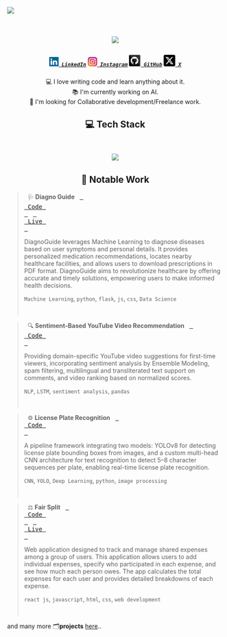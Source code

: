 

![](https://api.visitorbadge.io/api/VisitorHit?user=Anil951&repo=github-visitors-badge&countColor=%black)



<h1 align="center">
  <a href="https://git.io/typing-svg">
   <img src="https://readme-typing-svg.herokuapp.com/?lines=Hello,+There!+👋;This+is+Anil+Kumar+Borige....;Nice+to+meet+you!&center=true&size=25">
  </a>
</h1>

<h5 align="center">
  <code><a href="https://www.linkedin.com/in/anilkumarborige/" title="LinkedIn Profile"><img width="22" src="github_images/linkedin.svg"> LinkedIn</a></code>
  <code><a href="https://www.instagram.com/thisis__anil/" title="Instagram Profile"><img width="22" src="github_images/instagram.svg"> Instagram</a></code>
  <code><a href="https://github.com/Anil951/" title="Github Profile" ><img width="27" src="github_images/github.svg"> GitHub</a></code>
  <code><a href="https://x.com/anilkumarborige" title="X Profile" ><img width="27" src="github_images/twitter.svg"> X</a></code>
</h5>

<p align="center" justify-content>
  💻 I love writing code and learn anything about it.
  <br>
  📚 I'm currently working on AI.
  <br>
  🤝 I'm looking for Collaborative development/Freelance work.
<!--   <br>
  📊 Ask me about data science and DSA.
  <br>
  😄 Fun Fact : The first computer “bug" was an actual real-life bug -->
</p>





<h2 align="center">💻 Tech Stack</h2>
<br>
<p align="center">
  <a href="https://skillicons.dev">
    <img src="https://skillicons.dev/icons?i=c,java,py,html,css,js,react,mongodb,mysql,supabase,flask,git,github" />
<!--     <imp src="https://img.shields.io/badge/TensorFlow-FF6F00?style=for-the-badge&logo=tensorflow&logoColor=white" />
    <imp src="https://img.shields.io/badge/PyTorch-EE4C2C?style=for-the-badge&logo=pytorch&logoColor=white" />
    <imp src="https://img.shields.io/badge/Keras-FF0000?style=for-the-badge&logo=keras&logoColor=white" />
    <imp src="https://img.shields.io/badge/TensorFlow-FF6F00?style=for-the-badge&logo=tensorflow&logoColor=white" /> -->
  </a>
</p>
<!-- <p align="center">
  <code><img title="C" height="25" src="github_images/c.svg"></code>
  <code><img title="Python" height="25" src="github_images/python-original.svg"></code>
  <code><img title="Java" height="25" src="github_images/java-original.svg"></code>
  <code><img title="HTML5" height="25" src="github_images/html5.svg"></code>
  <code><img title="CSS" height="25" src="github_images/css.svg"></code>
  <code><img title="Javascript" height="25" src="github_images/javascript.svg"></code>
  <code><img title="React" height="25" src="github_images/react-original.svg"></code>
  <code><img title="MySQL" height="25" src="github_images/mysql.svg"></code>
  <code><img title="Flask" height="25" src="github_images/flask.png"></code>
</p> -->



<h2 align="center">📁 Notable Work</h2>


> &nbsp;
> 🩺 **Diagno Guide**  &nbsp;  <a href="https://github.com/Anil951/diagno-guide"><kbd> <br> Code <br> </kbd></a>  &nbsp; <a href="https://diagnoguide.onrender.com/"><kbd> <br> Live <br> </kbd></a>
>
> DiagnoGuide leverages Machine Learning to diagnose diseases based on user symptoms and personal details. It provides personalized medication recommendations, locates nearby healthcare facilities, and allows users to download prescriptions in PDF format. DiagnoGuide aims to revolutionize healthcare by offering accurate and timely solutions, empowering users to make informed health decisions.
>
> `Machine Learning`, `python`, `flask`, `js`, `css`, `Data Science`
>
>
> &nbsp;

> &nbsp;
> 🔍 **Sentiment-Based YouTube Video Recommendation**   &nbsp;  <a href="https://github.com/Anil951/YT-Recommendation"><kbd> <br> Code <br> </kbd></a>  
> 
> Providing domain-specific YouTube video suggestions for first-time viewers, incorporating sentiment analysis by Ensemble Modeling, spam filtering, multilingual and transliterated text support on comments, and video ranking based on normalized scores.
>
> `NLP`, `LSTM`, `sentiment analysis`, `pandas`
> 
> &nbsp;


> &nbsp;
> ⚙️ **License Plate Recognition**   &nbsp;  <a href="https://github.com/Anil951/License-Plate-Recognition"><kbd> <br> Code <br> </kbd></a>  
> 
> A pipeline framework integrating two models: YOLOv8 for detecting license plate bounding boxes from images, and a custom multi-head CNN architecture for text recognition to detect 5–8 character sequences per plate, enabling real-time license plate recognition.
>
> `CNN`, `YOLO`, `Deep Learning`, `python`, `image processing`
> 
> &nbsp;


> &nbsp;
> ⚖️ **Fair Split**  &nbsp;  <a href="https://github.com/Anil951/Fair-Split"><kbd> <br> Code <br> </kbd></a>  &nbsp; <a href="https://fair-split.netlify.app/"><kbd> <br> Live <br> </kbd></a>
> 
> Web application designed to track and manage shared expenses among a group of users. This application allows users to add individual expenses, specify who participated in each expense, and see how much each person owes. The app calculates the total expenses for each user and provides detailed breakdowns of each expense.
>
> `react js`, `javascript`, `html`, `css`, `web development`
> 
> &nbsp;



and many more 🗂️**projects** <a href="https://github.com/Anil951?tab=repositories">here</a>..


<!--
<h2 align="center">📊 GitHub Stats</h2>
<br>
<p align="center">
  <div style="display: flex; justify-content: center; gap:20px; flex-wrap: nowrap;">
    <a href="https://github.com/Anil951/github-readme-streak-stats" title="Go to Source">
      <img width="370" src="https://streak-stats.demolab.com/?user=Anil951&theme=react&border=61dafb&hide_border=true" alt="Anil951" />
    </a>
    <a href="https://github.com/Anil951/github-readme-stats" title="Go to Source">
      <img width="350" src="https://github-readme-stats.vercel.app/api?username=Anil951&show_icons=true&theme=react&border_color=61dafb&hide_border=true" />
    </a>
    <a href="https://github.com/Anil951/github-readme-stats">
      <img width="270" src="https://github-readme-stats.vercel.app/api/top-langs/?username=Anil951&hide=c%23,powershell,Mathematica,Ruby,Objective-C,Objective-C%2b%2b,Cuda&title_color=61dafb&text_color=ffffff&icon_color=61dafb&bg_color=20232a&langs_count=8&layout=compact&border_color=61dafb&hide_border=true&size_weight=0.5&count_weight=0.5" />
    </a>
  </div>
</p>
-->

<!--
### 📊 GitHub Stats:
![](https://streak-stats.demolab.com/?user=Anil951&theme=react&border=61dafb&hide_border=true)
![](https://github-readme-stats.vercel.app/api?username=Anil951&show_icons=true&theme=react&border_color=61dafb&hide_border=true)
![](https://github-readme-stats.vercel.app/api/top-langs/?username=Anil951&hide=c%23,powershell,Mathematica,Ruby,Objective-C,Objective-C%2b%2b,Cuda&title_color=61dafb&text_color=ffffff&icon_color=61dafb&bg_color=20232a&langs_count=8&layout=compact&border_color=61dafb&hide_border=true&size_weight=0.5&count_weight=0.5)
-->

<!--
<h2 align="center">📊 ✍️ Random Dev Quote</h2>
<br>
<p align="center">
  <img src="https://quotes-github-readme.vercel.app/api?type=horizontal&theme=radical" alt="Random Dev Quote">
</p>
-->

<!--
<h2 align="center">😂 Random Dev Meme</h2>
<br>
<p align="center">
  <img src='https://randommeme-five.vercel.app/' alt="Random Meme"/>
</p>
-->






